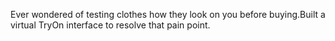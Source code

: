 Ever wondered of testing clothes how they look on you before buying.Built a virtual TryOn interface to resolve that pain point.
